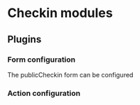 # Checkin modules

## Plugins

### Form configuration

The publicCheckin form can be configured

### Action configuration